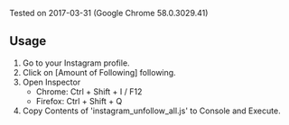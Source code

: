 Tested on 2017-03-31 (Google Chrome 58.0.3029.41) 

## Usage
1. Go to your Instagram profile.
2. Click on [Amount of Following] following.
3. Open Inspector
	- Chrome: Ctrl + Shift + I / F12
	- Firefox: Ctrl + Shift + Q
4. Copy Contents of 'instagram_unfollow_all.js' to Console and Execute.
